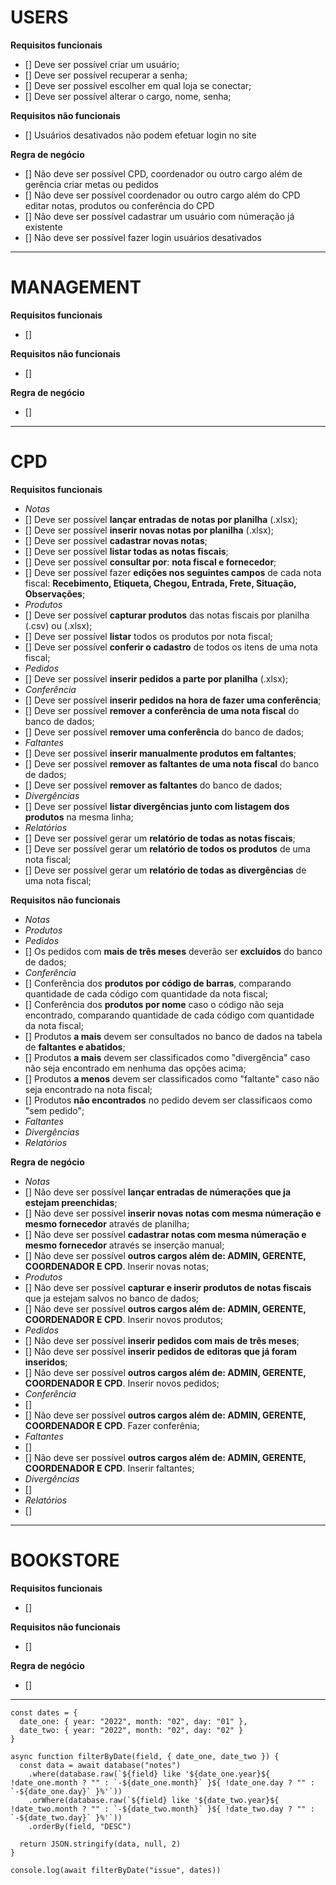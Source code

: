 # USERS

**Requisitos funcionais**

- [] Deve ser possível criar um usuário;
- [] Deve ser possível recuperar a senha;
- [] Deve ser possível escolher em qual loja se conectar;
- [] Deve ser possível alterar o cargo, nome, senha;

**Requisitos não funcionais**

- [] Usuários desativados não podem efetuar login no site

**Regra de negócio**

- [] Não deve ser possível CPD, coordenador ou outro cargo além de gerência criar metas ou pedidos
- [] Não deve ser possível coordenador ou outro cargo além do CPD editar notas, produtos ou conferência do CPD
- [] Não deve ser possível cadastrar um usuário com númeração já existente
- [] Não deve ser possível fazer login usuários desativados

---

# MANAGEMENT

**Requisitos funcionais**

- []

**Requisitos não funcionais**

- []

**Regra de negócio**

- []

---

# CPD

**Requisitos funcionais**

- _Notas_
- [] Deve ser possível **lançar entradas de notas por planilha** (.xlsx);
- [] Deve ser possível **inserir novas notas por planilha** (.xlsx);
- [] Deve ser possível **cadastrar novas notas**;
- [] Deve ser possível **listar todas as notas fiscais**;
- [] Deve ser possível **consultar por**: **nota fiscal e fornecedor**;
- [] Deve ser possível fazer **edições nos seguintes campos** de cada nota fiscal: **Recebimento, Etiqueta, Chegou, Entrada, Frete, Situação, Observações**;
- _Produtos_
- [] Deve ser possível **capturar produtos** das notas fiscais por planilha (.csv) ou (.xlsx);
- [] Deve ser possível **listar** todos os produtos por nota fiscal;
- [] Deve ser possível **conferir o cadastro** de todos os itens de uma nota fiscal;
- _Pedidos_
- [] Deve ser possível **inserir pedidos a parte por planilha** (.xlsx);
- _Conferência_
- [] Deve ser possível **inserir pedidos na hora de fazer uma conferência**;
- [] Deve ser possível **remover a conferência de uma nota fiscal** do banco de dados;
- [] Deve ser possível **remover uma conferência** do banco de dados;
- _Faltantes_
- [] Deve ser possível **inserir manualmente produtos em faltantes**;
- [] Deve ser possível **remover as faltantes de uma nota fiscal** do banco de dados;
- [] Deve ser possível **remover as faltantes** do banco de dados;
- _Divergências_
- [] Deve ser possível **listar divergências junto com listagem dos produtos** na mesma linha;
- _Relatórios_
- [] Deve ser possível gerar um **relatório de todas as notas fiscais**;
- [] Deve ser possível gerar um **relatório de todos os produtos** de uma nota fiscal;
- [] Deve ser possível gerar um **relatório de todas as divergências** de uma nota fiscal;

**Requisitos não funcionais**

- _Notas_
- _Produtos_
- _Pedidos_
- [] Os pedidos com **mais de três meses** deverão ser **excluídos** do banco de dados;
- _Conferência_
- [] Conferência dos **produtos por código de barras**, comparando quantidade de cada código com quantidade da nota fiscal;
- [] Conferência dos **produtos por nome** caso o código não seja encontrado, comparando quantidade de cada código com quantidade da nota fiscal;
- [] Produtos **a mais** devem ser consultados no banco de dados na tabela de **faltantes e abatidos**;
- [] Produtos **a mais** devem ser classificados como "divergência" caso não seja encontrado em nenhuma das opções acima;
- [] Produtos **a menos** devem ser classificados como "faltante" caso não seja encontrado na nota fiscal;
- [] Produtos **não encontrados** no pedido devem ser classificaos como "sem pedido";
- _Faltantes_
- _Divergências_
- _Relatórios_

**Regra de negócio**

- _Notas_
- [] Não deve ser possível **lançar entradas de númerações que ja estejam preenchidas**;
- [] Não deve ser possível **inserir novas notas com mesma númeração e mesmo fornecedor** através de planilha;
- [] Não deve ser possível **cadastrar notas com mesma númeração e mesmo fornecedor** através se inserção manual;
- [] Não deve ser possível **outros cargos além de: ADMIN, GERENTE, COORDENADOR E CPD**. Inserir novas notas;
- _Produtos_
- [] Não deve ser possível **capturar e inserir produtos de notas fiscais** que ja estejam salvos no banco de dados;
- [] Não deve ser possível **outros cargos além de: ADMIN, GERENTE, COORDENADOR E CPD**. Inserir novos produtos;
- _Pedidos_
- [] Não deve ser possível **inserir pedidos com mais de três meses**;
- [] Não deve ser possível **inserir pedidos de editoras que já foram inseridos**;
- [] Não deve ser possível **outros cargos além de: ADMIN, GERENTE, COORDENADOR E CPD**. Inserir novos pedidos;
- _Conferência_
- []
- [] Não deve ser possível **outros cargos além de: ADMIN, GERENTE, COORDENADOR E CPD**. Fazer conferênia;
- _Faltantes_
- []
- [] Não deve ser possível **outros cargos além de: ADMIN, GERENTE, COORDENADOR E CPD**. Inserir faltantes;
- _Divergências_
- []
- _Relatórios_
- []

---

# BOOKSTORE

**Requisitos funcionais**

- []

**Requisitos não funcionais**

- []

**Regra de negócio**

- []

---

```JS
const dates = {
  date_one: { year: "2022", month: "02", day: "01" },
  date_two: { year: "2022", month: "02", day: "02" }
}

async function filterByDate(field, { date_one, date_two }) {
  const data = await database("notes")
    .where(database.raw(`${field} like '${date_one.year}${ !date_one.month ? "" : `-${date_one.month}` }${ !date_one.day ? "" : `-${date_one.day}` }%'`))
    .orWhere(database.raw(`${field} like '${date_two.year}${ !date_two.month ? "" : `-${date_two.month}` }${ !date_two.day ? "" : `-${date_two.day}` }%'`))
    .orderBy(field, "DESC")

  return JSON.stringify(data, null, 2)
}

console.log(await filterByDate("issue", dates))
```
